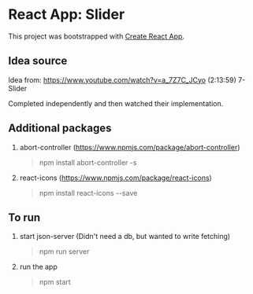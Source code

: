 # React App: Slider

This project was bootstrapped with [Create React App](https://github.com/facebook/create-react-app).

## Idea source
Idea from:
https://www.youtube.com/watch?v=a_7Z7C_JCyo
(2:13:59) 7-Slider

Completed independently and then watched their implementation.

## Additional packages
1. abort-controller (https://www.npmjs.com/package/abort-controller)
    > npm install abort-controller -s

2. react-icons (https://www.npmjs.com/package/react-icons)
    > npm install react-icons --save

## To run
1. start json-server (Didn't need a db, but wanted to write fetching)
    > npm run server

2. run the app
    > npm start